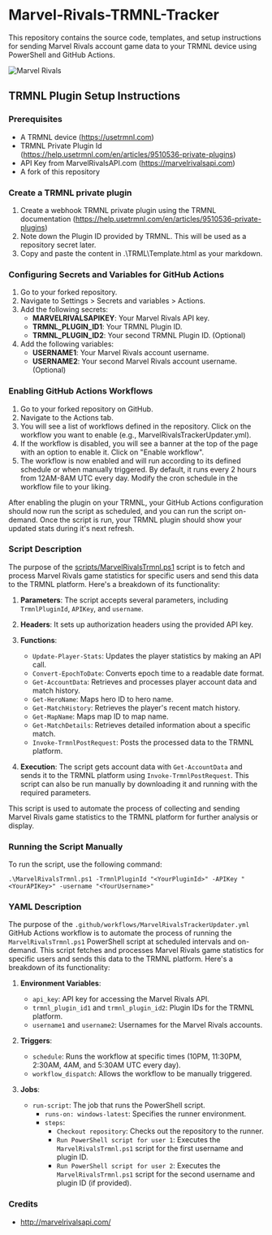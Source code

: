 # Marvel-Rivals-TRMNL-Tracker
This repository contains the source code, templates, and setup instructions for sending Marvel Rivals account game data to your TRMNL device using PowerShell and GitHub Actions.


![Marvel Rivals](https://github.com/user-attachments/assets/3f8a79fe-ca81-4f40-a649-01489e0c204e)


## TRMNL Plugin Setup Instructions

### Prerequisites
- A TRMNL device (https://usetrmnl.com)
- TRMNL Private Plugin Id (https://help.usetrmnl.com/en/articles/9510536-private-plugins)
- API Key from MarvelRivalsAPI.com (https://marvelrivalsapi.com)
- A fork of this repository

### Create a TRMNL private plugin
1. Create a webhook TRMNL private plugin using the TRMNL documentation (https://help.usetrmnl.com/en/articles/9510536-private-plugins)
2. Note down the Plugin ID provided by TRMNL. This will be used as a repository secret later.
3. Copy and paste the content in .\TRML\Template.html as your markdown.

### Configuring Secrets and Variables for GitHub Actions
1. Go to your forked repository.
2. Navigate to Settings > Secrets and variables > Actions.
3. Add the following secrets:
    - **MARVELRIVALSAPIKEY**: Your Marvel Rivals API key.
    - **TRMNL_PLUGIN_ID1**: Your TRMNL Plugin ID.
    - **TRMNL_PLUGIN_ID2**: Your second TRMNL Plugin ID. (Optional)
4. Add the following variables:
    - **USERNAME1**: Your Marvel Rivals account username.
    - **USERNAME2**: Your second Marvel Rivals account username. (Optional)

### Enabling GitHub Actions Workflows
1. Go to your forked repository on GitHub.
2. Navigate to the Actions tab.
3. You will see a list of workflows defined in the repository. Click on the workflow you want to enable (e.g., MarvelRivalsTrackerUpdater.yml).
4. If the workflow is disabled, you will see a banner at the top of the page with an option to enable it. Click on "Enable workflow".
6. The workflow is now enabled and will run according to its defined schedule or when manually triggered. By default, it runs every 2 hours from 12AM-8AM UTC every day. Modify the cron schedule in the workflow file to your liking.

After enabling the plugin on your TRMNL, your GitHub Actions configuration should now run the script as scheduled, and you can run the script on-demand. Once the script is run, your TRMNL plugin should show your updated stats during it's next refresh. 


### Script Description
The purpose of the [scripts/MarvelRivalsTrmnl.ps1](scripts/MarvelRivalsTrmnl.ps1) script is to fetch and process Marvel Rivals game statistics for specific users and send this data to the TRMNL platform. Here's a breakdown of its functionality:

1. **Parameters**: The script accepts several parameters, including `TrmnlPluginId`, `APIKey`, and `username`.

2. **Headers**: It sets up authorization headers using the provided API key.

3. **Functions**:
   - `Update-Player-Stats`: Updates the player statistics by making an API call.
   - `Convert-EpochToDate`: Converts epoch time to a readable date format.
   - `Get-AccountData`: Retrieves and processes player account data and match history.
   - `Get-HeroName`: Maps hero ID to hero name.
   - `Get-MatchHistory`: Retrieves the player's recent match history.
   - `Get-MapName`: Maps map ID to map name.
   - `Get-MatchDetails`: Retrieves detailed information about a specific match.
   - `Invoke-TrmnlPostRequest`: Posts the processed data to the TRMNL platform.

4. **Execution**: The script gets account data with `Get-AccountData` and sends it to the TRMNL platform using `Invoke-TrmnlPostRequest`. This script can also be run manually by downloading it and running with the required parameters.

This script is used to automate the process of collecting and sending Marvel Rivals game statistics to the TRMNL platform for further analysis or display.

### Running the Script Manually
To run the script, use the following command:
```pwsh
.\MarvelRivalsTrmnl.ps1 -TrmnlPluginId "<YourPluginId>" -APIKey "<YourAPIKey>" -username "<YourUsername>"
```

### YAML Description
The purpose of the `.github/workflows/MarvelRivalsTrackerUpdater.yml` GitHub Actions workflow is to automate the process of running the `MarvelRivalsTrmnl.ps1` PowerShell script at scheduled intervals and on-demand. This script fetches and processes Marvel Rivals game statistics for specific users and sends this data to the TRMNL platform. Here's a breakdown of its functionality:

1. **Environment Variables**:
   - `api_key`: API key for accessing the Marvel Rivals API.
   - `trmnl_plugin_id1` and `trmnl_plugin_id2`: Plugin IDs for the TRMNL platform.
   - `username1` and `username2`: Usernames for the Marvel Rivals accounts.

2. **Triggers**:
   - `schedule`: Runs the workflow at specific times (10PM, 11:30PM, 2:30AM, 4AM, and 5:30AM UTC every day).
   - `workflow_dispatch`: Allows the workflow to be manually triggered.

3. **Jobs**:
   - `run-script`: The job that runs the PowerShell script.
     - `runs-on: windows-latest`: Specifies the runner environment.
     - `steps`:
       - `Checkout repository`: Checks out the repository to the runner.
       - `Run PowerShell script for user 1`: Executes the `MarvelRivalsTrmnl.ps1` script for the first username and plugin ID.
       - `Run PowerShell script for user 2`: Executes the `MarvelRivalsTrmnl.ps1` script for the second username and plugin ID (if provided).
      
### Credits
- http://marvelrivalsapi.com/
